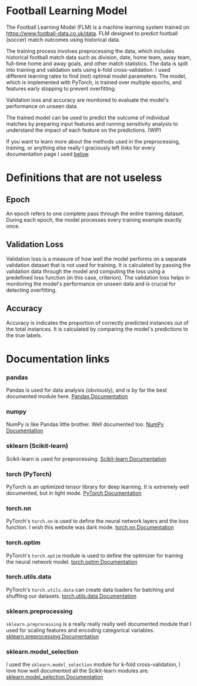 # Football Learning Model
The Football Learning Model (FLM) is a machine learning system trained on https://www.football-data.co.uk/data. FLM designed to predict football (soccer) match outcomes using historical data.

The training process involves preprocessing the data, which includes historical football match data such as division, date, home team, away team, full-time home and away goals, and other match statistics. The data is split into training and validation sets using k-fold cross-validation. I used different learning rates to find (not) optimal model parameters. The model, which is implemented with PyTorch, is trained over multiple epochs, and features early stopping to prevent overfitting. 

Validation loss and accuracy are monitored to evaluate the model's performance on unseen data. 

The trained model can be used to predict the outcome of individual matches by preparing input features and running sensitivity analysis to understand the impact of each feature on the predictions. (WIP)

If you want to learn more about the methods used in the preprocessing, training, or anything else really I graciously left links for every documentation page I used [below](#documentation-links).



# Definitions that are not useless

## Epoch
An epoch refers to one complete pass through the entire training dataset. During each epoch, the model processes every training example exactly once.

## Validation Loss
Validation loss is a measure of how well the model performs on a separate validation dataset that is not used for training. It is calculated by passing the validation data through the model and computing the loss using a predefined loss function (in this case, criterion). The validation loss helps in monitoring the model's performance on unseen data and is crucial for detecting overfitting.

## Accuracy
Accuracy is indicates the proportion of correctly predicted instances out of the total instances. It is calculated by comparing the model's predictions to the true labels.



# Documentation links

### pandas
Pandas is used for data analysis (obviously), and is by far the best documented module here.
[Pandas Documentation](https://pandas.pydata.org/pandas-docs/stable/)

### numpy
NumPy is like Pandas little brother. Well documented too.
[NumPy Documentation](https://numpy.org/doc/stable/)

### sklearn (Scikit-learn)
Scikit-learn is used for preprocessing.
[Scikit-learn Documentation](https://scikit-learn.org/stable/documentation.html)

### torch (PyTorch)
PyTorch is an optimized tensor library for deep learning. It is extremely well documented, but in light mode.
[PyTorch Documentation](https://pytorch.org/docs/stable/index.html)

### torch.nn
PyTorch's `torch.nn` is used to define the neural network layers and the loss function. I wish this website was dark mode.
[torch.nn Documentation](https://pytorch.org/docs/stable/nn.html)

### torch.optim
PyTorch's `torch.optim` module is used to define the optimizer for training the neural network model.
[torch.optim Documentation](https://pytorch.org/docs/stable/optim.html)

### torch.utils.data
PyTorch's `torch.utils.data` can create data loaders for batching and shuffling our datasets.
[torch.utils.data Documentation](https://pytorch.org/docs/stable/data.html)

### sklearn.preprocessing
`sklearn.preprocessing` is a really really really well documented module that I used for scaling features and encoding categorical variables.
[sklearn.preprocessing Documentation](https://scikit-learn.org/stable/modules/classes.html#module-sklearn.preprocessing)

### sklearn.model_selection
I used the `sklearn.model_selection` module for k-fold cross-validation, I love how well documented all the Scikit-learn modules are.
[sklearn.model_selection Documentation](https://scikit-learn.org/stable/modules/classes.html#module-sklearn.model_selection)
